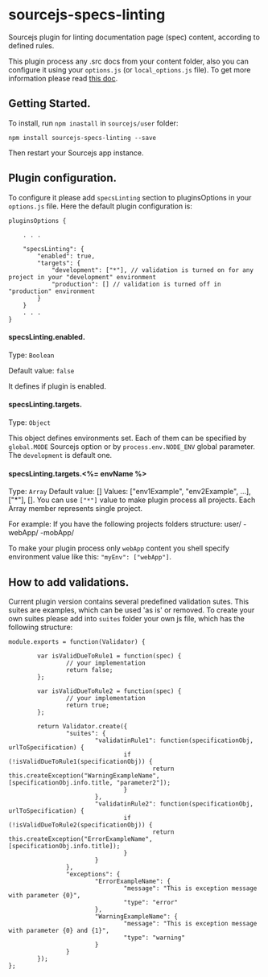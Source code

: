 sourcejs-specs-linting
======================

Sourcejs plugin for linting documentation page (spec) content, according to defined rules.

This plugin process any .src docs from your content folder, also you can configure it using your `options.js` (or `local_options.js` file). To get more information please read [this doc](http://sourcejs.com/docs/base/#4!).

## Getting Started.

To install, run `npm inastall` in `sourcejs/user` folder:

```
npm install sourcejs-specs-linting --save
```

Then restart your Sourcejs app instance.


## Plugin configuration.

To configure it please add `specsLinting` section to pluginsOptions in your `options.js` file. 
Here the default plugin configuration is:

```
pluginsOptions {
    
    . . .
    
    "specsLinting": {
        "enabled": true,
        "targets": {
            "development": ["*"], // validation is turned on for any project in your "development" environment
            "production": [] // validation is turned off in "production" environment
        }
    }
    . . .
}
```

#### specsLinting.enabled.

Type: `Boolean`

Default value: `false`

It defines if plugin is enabled.

#### specsLinting.targets.

Type: `Object`

This object defines environments set. Each of them can be specified by `global.MODE` Sourcejs option or by `process.env.NODE_ENV` global parameter. The `development` is default one.

#### specsLinting.targets.<%= envName %>

Type: `Array`
Default value: []
Values: ["env1Example", "env2Example", ...], ["*"], [].
You can use `["*"]` value to make plugin process all projects.
Each Array member represents single project.

For example:
If you have the following projects folders structure:
user/
-webApp/
-mobApp/

To make your plugin process only `webApp` content you shell specify environment value like this: `"myEnv": ["webApp"]`.


## How to add validations.

Current plugin version contains several predefined validation sutes. This suites are examples, which can be used 'as is' or removed.
To create your own suites please add into `suites` folder your own js file, which has the following structure:

```
module.exports = function(Validator) {

        var isValidDueToRule1 = function(spec) {
                // your implementation
                return false;
        };

        var isValidDueToRule2 = function(spec) {
                // your implementation
                return true;
        };

        return Validator.create({
                "suites": {
                        "validatinRule1": function(specificationObj, urlToSpecification) {
                                if (!isValidDueToRule1(specificationObj)) {
                                        return this.createException("WarningExampleName", [specificationObj.info.title, "parameter2"]);
                                }
                        },
                        "validatinRule2": function(specificationObj, urlToSpecification) {
                                if (!isValidDueToRule2(specificationObj)) {
                                        return this.createException("ErrorExampleName", [specificationObj.info.title]);
                                }
                        }
                },
                "exceptions": {
                        "ErrorExampleName": {
                                "message": "This is exception message with parameter {0}",
                                "type": "error"
                        },
                        "WarningExampleName": {
                                "message": "This is exception message with parameter {0} and {1}",
                                "type": "warning"
                        }
                }
        });
};
```
